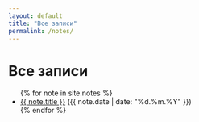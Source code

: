```yaml
---
layout: default
title: "Все записи"
permalink: /notes/
---
```


# Все записи

<ul>
  {% for note in site.notes %}
    <li>
      <a href="{{ note.url | relative_url }}">{{ note.title }}</a> ({{ note.date | date: "%d.%m.%Y" }})
    </li>
  {% endfor %}
</ul>
